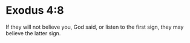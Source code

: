 # Exodus 4:8

If they will not believe you, God said, or listen to the first sign, they may believe the latter sign.
